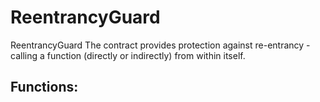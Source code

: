 # ReentrancyGuard

ReentrancyGuard The contract provides protection against re-entrancy - calling a function \(directly or indirectly\) from within itself.

## Functions:

